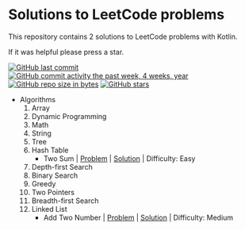 # Solutions to LeetCode problems
This repository contains 2 solutions to LeetCode problems with Kotlin.

If it was helpful please press a star.

[![GitHub last commit](https://img.shields.io/github/last-commit/dispe1/LeetCode-Solutions.svg)](https://github.com/dispe1/LeetCode-Solutions)
[![GitHub commit activity the past week, 4 weeks, year](https://img.shields.io/github/commit-activity/y/dispe1/LeetCode-Solutions.svg)](https://github.com/dispe1/LeetCode-Solutions)
[![GitHub repo size in bytes](https://img.shields.io/github/repo-size/dispe1/LeetCode-Solutions.svg)](https://github.com/dispe1/LeetCode-Solutions)
[![GitHub stars](https://img.shields.io/github/stars/dispe1/LeetCode-Solutions.svg)](https://github.com/dispe1/LeetCode-Solutions)

- Algorithms
    01. Array
    02. Dynamic Programming
    03. Math
    04. String
    05. Tree
    06. Hash Table
        - Two Sum | [Problem](https://leetcode.com/problems/two-sum/) | [Solution](https://github.com/dispe1/LeetCode-Solutions/blob/master/Algorithms/06.%20Hash%20Table/001.%20Two%20Sum.kt) | Difficulty: Easy
    07. Depth-first Search
    08. Binary Search
    09. Greedy
    10. Two Pointers
    11. Breadth-first Search
    18. Linked List
        - Add Two Number | [Problem](https://leetcode.com/problems/add-two-numbers/) | [Solution](https://github.com/dispe1/LeetCode-Solutions/blob/master/Algorithms/18.%20Linked%20List/01.%20Add%20Two%20Number.kt) | Difficulty: Medium
